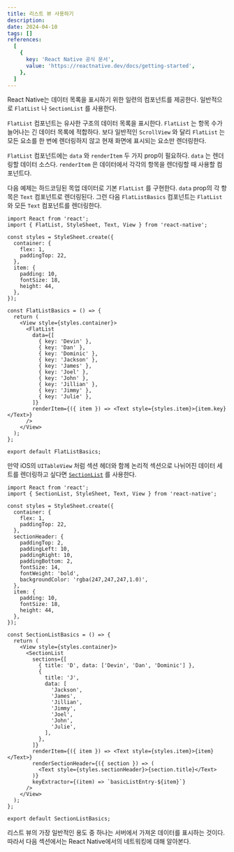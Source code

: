```yaml
---
title: 리스트 뷰 사용하기
description:
date: 2024-04-10
tags: []
references:
  [
    {
      key: 'React Native 공식 문서',
      value: 'https://reactnative.dev/docs/getting-started',
    },
  ]
---
```


React Native는 데이터 목록을 표시하기 위한 일련의 컴포넌트를 제공한다. 일반적으로 `FlatList` 나 `SectionList` 를 사용한다.

`FlatList` 컴포넌트는 유사한 구조의 데이터 목록을 표시한다. `FlatList` 는 항목 수가 늘어나는 긴 데이터 목록에 적합하다. 보다 일반적인 `ScrollView` 와 달리 `FlatList` 는 모든 요소를 한 번에 렌더링하지 않고 현재 화면에 표시되는 요소만 렌더링한다.

`FlatList` 컴포넌트에는 `data` 와 `renderItem` 두 가지 prop이 필요하다. `data` 는 렌더링할 데이터 소스다. `renderItem` 은 데이터에서 각각의 항목을 렌더링할 때 사용할 컴포넌트다.

다음 예제는 하드코딩된 목업 데이터로 기본 `FlatList` 를 구현한다. `data` prop의 각 항목은 `Text` 컴포넌트로 렌더링된다. 그런 다음 `FlatListBasics` 컴포넌트는 `FlatList`와 모든 `Text` 컴포넌트를 렌더링한다.

```tsx
import React from 'react';
import { FlatList, StyleSheet, Text, View } from 'react-native';

const styles = StyleSheet.create({
  container: {
    flex: 1,
    paddingTop: 22,
  },
  item: {
    padding: 10,
    fontSize: 18,
    height: 44,
  },
});

const FlatListBasics = () => {
  return (
    <View style={styles.container}>
      <FlatList
        data={[
          { key: 'Devin' },
          { key: 'Dan' },
          { key: 'Dominic' },
          { key: 'Jackson' },
          { key: 'James' },
          { key: 'Joel' },
          { key: 'John' },
          { key: 'Jillian' },
          { key: 'Jimmy' },
          { key: 'Julie' },
        ]}
        renderItem={({ item }) => <Text style={styles.item}>{item.key}</Text>}
      />
    </View>
  );
};

export default FlatListBasics;
```

만약 iOS의 `UITableView` 처럼 섹션 헤더와 함께 논리적 섹션으로 나뉘어진 데이터 세트를 렌더링하고 싶다면 [`SectionList`](https://reactnative.dev/docs/sectionlist) 를 사용한다.

```tsx
import React from 'react';
import { SectionList, StyleSheet, Text, View } from 'react-native';

const styles = StyleSheet.create({
  container: {
    flex: 1,
    paddingTop: 22,
  },
  sectionHeader: {
    paddingTop: 2,
    paddingLeft: 10,
    paddingRight: 10,
    paddingBottom: 2,
    fontSize: 14,
    fontWeight: 'bold',
    backgroundColor: 'rgba(247,247,247,1.0)',
  },
  item: {
    padding: 10,
    fontSize: 18,
    height: 44,
  },
});

const SectionListBasics = () => {
  return (
    <View style={styles.container}>
      <SectionList
        sections={[
          { title: 'D', data: ['Devin', 'Dan', 'Dominic'] },
          {
            title: 'J',
            data: [
              'Jackson',
              'James',
              'Jillian',
              'Jimmy',
              'Joel',
              'John',
              'Julie',
            ],
          },
        ]}
        renderItem={({ item }) => <Text style={styles.item}>{item}</Text>}
        renderSectionHeader={({ section }) => (
          <Text style={styles.sectionHeader}>{section.title}</Text>
        )}
        keyExtractor={(item) => `basicListEntry-${item}`}
      />
    </View>
  );
};

export default SectionListBasics;
```

리스트 뷰의 가장 일반적인 용도 중 하나는 서버에서 가져온 데이터를 표시하는 것이다. 따라서 다음 섹션에서는 React Native에서의 네트워킹에 대해 알아본다.

